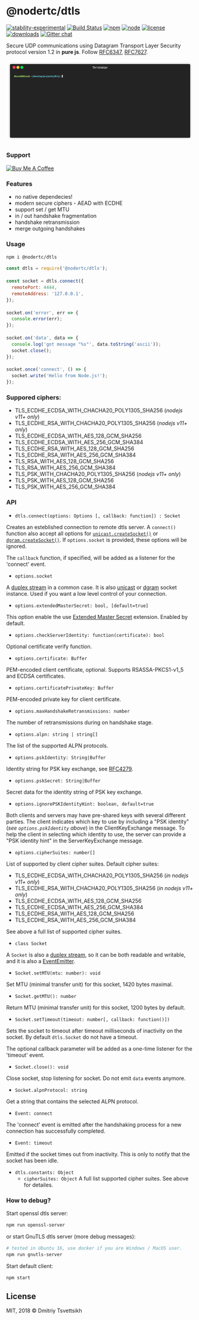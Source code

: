 # @nodertc/dtls

[![stability-experimental](https://img.shields.io/badge/stability-experimental-orange.svg)](https://github.com/emersion/stability-badges#experimental)
[![Build Status](https://travis-ci.org/nodertc/dtls.svg?branch=master)](https://travis-ci.org/nodertc/dtls)
[![npm](https://img.shields.io/npm/v/@nodertc/dtls.svg)](https://www.npmjs.com/package/@nodertc/dtls)
[![node](https://img.shields.io/node/v/@nodertc/dtls.svg)](https://www.npmjs.com/package/@nodertc/dtls)
[![license](https://img.shields.io/npm/l/@nodertc/dtls.svg)](https://www.npmjs.com/package/@nodertc/dtls)
[![downloads](https://img.shields.io/npm/dm/@nodertc/dtls.svg)](https://www.npmjs.com/package/@nodertc/dtls)
[![Gitter chat](https://badges.gitter.im/nodertc.png)](https://gitter.im/nodertc/community)

Secure UDP communications using Datagram Transport Layer Security protocol version 1.2 in **pure js**. Follow [RFC6347](https://tools.ietf.org/html/rfc6347), [RFC7627](https://tools.ietf.org/html/rfc7627).

[![asciicast](fixtures/terminalizer/render1533622791504.gif)](https://asciinema.org/a/195096)

### Support

[![Buy Me A Coffee](https://www.buymeacoffee.com/assets/img/custom_images/purple_img.png)](https://www.buymeacoffee.com/reklatsmasters)

### Features

* no native dependecies!
* modern secure ciphers - AEAD with ECDHE
* support set / get MTU
* in / out handshake fragmentation
* handshake retransmission
* merge outgoing handshakes

### Usage

```
npm i @nodertc/dtls
```

```js
const dtls = require('@nodertc/dtls');

const socket = dtls.connect({
  remotePort: 4444,
  remoteAddress: '127.0.0.1',
});

socket.on('error', err => {
  console.error(err);
});

socket.on('data', data => {
  console.log('got message "%s"', data.toString('ascii'));
  socket.close();
});

socket.once('connect', () => {
  socket.write('Hello from Node.js!');
});
```

### Suppored ciphers:

* TLS_ECDHE_ECDSA_WITH_CHACHA20_POLY1305_SHA256 (_nodejs v11+ only_)
* TLS_ECDHE_RSA_WITH_CHACHA20_POLY1305_SHA256 (_nodejs v11+ only_)
* TLS_ECDHE_ECDSA_WITH_AES_128_GCM_SHA256
* TLS_ECDHE_ECDSA_WITH_AES_256_GCM_SHA384
* TLS_ECDHE_RSA_WITH_AES_128_GCM_SHA256
* TLS_ECDHE_RSA_WITH_AES_256_GCM_SHA384
* TLS_RSA_WITH_AES_128_GCM_SHA256
* TLS_RSA_WITH_AES_256_GCM_SHA384
* TLS_PSK_WITH_CHACHA20_POLY1305_SHA256 (_nodejs v11+ only_)
* TLS_PSK_WITH_AES_128_GCM_SHA256
* TLS_PSK_WITH_AES_256_GCM_SHA384

### API

* `dtls.connect(options: Options [, callback: function]) : Socket`

Creates an esteblished connection to remote dtls server. A `connect()` function also accept all options for [`unicast.createSocket()`](https://www.npmjs.com/package/unicast) or [`dgram.createSocket()`](https://nodejs.org/dist/latest-v8.x/docs/api/dgram.html#dgram_dgram_createsocket_options_callback). If `options.socket` is provided, these options will be ignored.

The `callback` function, if specified, will be added as a listener for the 'connect' event.

* `options.socket`

A [duplex stream](https://nodejs.org/api/stream.html#stream_class_stream_duplex) in a common case. It is also [unicast](https://www.npmjs.com/package/unicast) or [dgram](https://nodejs.org/dist/latest-v8.x/docs/api/dgram.html) socket instance. Used if you want a low level control of your connection.

* `options.extendedMasterSecret: bool, [default=true]`

This option enable the use [Extended Master Secret](https://tools.ietf.org/html/rfc7627) extension. Enabled by default.

* `options.checkServerIdentity: function(certificate): bool`

Optional certificate verify function.

* `options.certificate: Buffer`

PEM-encoded client certificate, optional. Supports RSASSA-PKCS1-v1_5 and ECDSA certificates.

* `options.certificatePrivateKey: Buffer`

PEM-encoded private key for client certificate.

* `options.maxHandshakeRetransmissions: number`

The number of retransmissions during on handshake stage.

* `options.alpn: string | string[]`

The list of the supported ALPN protocols.
* `options.pskIdentity: String|Buffer`

Identity string for PSK key exchange, see [RFC4279](https://tools.ietf.org/html/rfc4279).

* `options.pskSecret: String|Buffer`

Secret data for the identity string of PSK key exchange.

* `options.ignorePSKIdentityHint: boolean, default=true`

Both clients and servers may have pre-shared keys with several different parties.  The client indicates which key to use by including a "PSK identity" (_see `options.pskIdentity` above_) in the ClientKeyExchange message. To help the client in selecting which identity to use, the server can provide a "PSK identity hint" in the ServerKeyExchange message.

* `options.cipherSuites: number[]`

List of supported by client cipher suites. Default cipher suites:
  - TLS_ECDHE_ECDSA_WITH_CHACHA20_POLY1305_SHA256 (_in nodejs v11+ only_)
  - TLS_ECDHE_RSA_WITH_CHACHA20_POLY1305_SHA256 (_in nodejs v11+ only_)
  - TLS_ECDHE_ECDSA_WITH_AES_128_GCM_SHA256
  - TLS_ECDHE_ECDSA_WITH_AES_256_GCM_SHA384
  - TLS_ECDHE_RSA_WITH_AES_128_GCM_SHA256
  - TLS_ECDHE_RSA_WITH_AES_256_GCM_SHA384

See above a full list of supported cipher suites.

* `class Socket`

A `Socket` is also a [duplex stream](https://nodejs.org/api/stream.html#stream_class_stream_duplex), so it can be both readable and writable, and it is also a [EventEmitter](https://nodejs.org/api/events.html#events_class_eventemitter).

* `Socket.setMTU(mtu: number): void`

Set MTU (minimal transfer unit) for this socket, 1420 bytes maximal.

* `Socket.getMTU(): number`

Return MTU (minimal transfer unit) for this socket, 1200 bytes by default.

* `Socket.setTimeout(timeout: number[, callback: function()])`

Sets the socket to timeout after timeout milliseconds of inactivity on the socket. By default `dtls.Socket` do not have a timeout.

The optional callback parameter will be added as a one-time listener for the 'timeout' event.

* `Socket.close(): void`

Close socket, stop listening for socket. Do not emit `data` events anymore.

* `Socket.alpnProtocol: string`

Get a string that contains the selected ALPN protocol.

* `Event: connect`

The 'connect' event is emitted after the handshaking process for a new connection has successfully completed.

* `Event: timeout`

Emitted if the socket times out from inactivity. This is only to notify that the socket has been idle.

* `dtls.constants: Object`
  - `cipherSuites: Object`
  A full list supported cipher suites. See above for detailes.

### How to debug?

Start openssl dtls server:

```sh
npm run openssl-server
```

or start GnuTLS dtls server (more debug messages):

```sh
# tested in Ubuntu 16, use docker if you are Windows / MacOS user.
npm run gnutls-server
```

Start default client:

```sh
npm start
```

## License

MIT, 2018 &copy; Dmitriy Tsvettsikh
